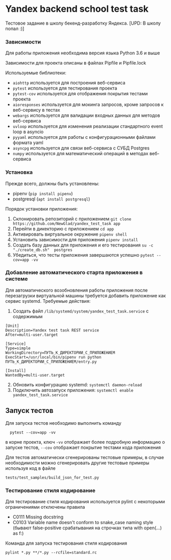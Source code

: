 # Yandex backend school test task

Тестовое задание в школу бекенд-разработку Яндекса. [UPD: В школу попал :)]



### Зависимости
Для работы приложения необходима версия языка Python 3.6 и выше

Зависимости для проекта описаны в файлах Pipfile и Pipfile.lock

Используемые библиотеки:
- ```aiohttp``` используется для построения веб-сервиса
- ```pytest``` используется для тестирования проекта
- ```pytest-cov``` используется для отображения покрытия тестами проекта
- ```aioresponses``` используется для мокинга запросов, кроме запросов к веб-сервису в тестах
- ```webargs``` используется для валидации входных данных для методов веб-сервиса
- ```uvloop``` используется для изменения реализации стандартного event loop в asyncio
- ```pyyaml``` используется для работы с конфигурационными файлами формата yaml
- ```asyncpg``` используется для связи веб-сервиса с СУБД Postgres
- ```numpy``` используется для математический операций в методах веб-сервиса

 

### Установка
Прежде всего, должны быть установлены:
- pipenv (```pip install pipenv```)
- postgresql (```apt install postgresql```)

Порядок установки приложения:
 1. Склонировать репозиторий с приложением ```git clone https://github.com/NewGlad/yandex_test_task app```
 2. Перейти в дикекторию с приложением ```cd app```
 3. Активировать виртуальное окружение ```pipenv shell```
 4. Установить зависимости для приложения ```pipenv install```
 5. Создать базу данных для приложения и его тестирования ```su -c "./create_db.sh"  postgres```
 6. Убедиться, что тесты приложения завершаются успешно ``` pytest --cov=app -vv ```


### Добавление автоматического старта приложения в системе

Для автоматического возобновления работы приложения после перезагрузки виртуальной машины требуется добавить приложение как сервис systemd.
Требуемые действия:

1. Создать файл ```/lib/systemd/system/yandex_test_task.service``` с содержимым
```
[Unit]
Description=Yandex test task REST service
After=multi-user.target

[Service]
Type=simple
WorkingDirectory=ПУТЬ_К_ДИРЕКТОРИИ_С_ПРИЛОЖЕНИЕМ
ExecStart=/usr/local/bin/pipenv run python ПУТЬ_К_ДИРЕКТОРИИ_С_ПРИЛОЖЕНИЕМ/entry.py

[Install]
WantedBy=multi-user.target
```
2. Обновить конфигурацию systemd: ```systemctl daemon-reload```
3. Подключить автозапуск приложения: ```systemctl enable yandex_test_task.service```

## Запуск тестов

Для запуска тестов необходимо выполнить команду 
```
  pytest --cov=app -vv
```
в корне проекта, ключ ```-vv``` отображает более подробную информацию о запуске тестов, ```--cov``` отображает покрытие тестами кода приложения

Для тестов автоматически сгенерированы тестовые примеры, в случае необходимости можно сгенерировать другие тестовые примеры используя код в файле
```
tests/test_samples/build_json_for_test.py
```

### Тестирование стиля кодирование

Для тестирование стиля кодирования используется pylint с некоторыми ограничениями отключены правила
  - C0111 Missing docstring
  - C0103 Variable name doesn't conform to snake_case naming style (бывают false-positive срабатывания на строчках типа with open(...) as f:)

Команда для запуска тестирования стиля кодирования

```
pylint *.py **/*.py --rcfile=standard.rc
```
